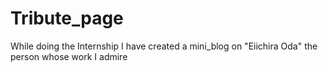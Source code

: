 # Tribute_page
While doing the Internship I have created a mini_blog on "Eiichira Oda" the person whose work I admire

